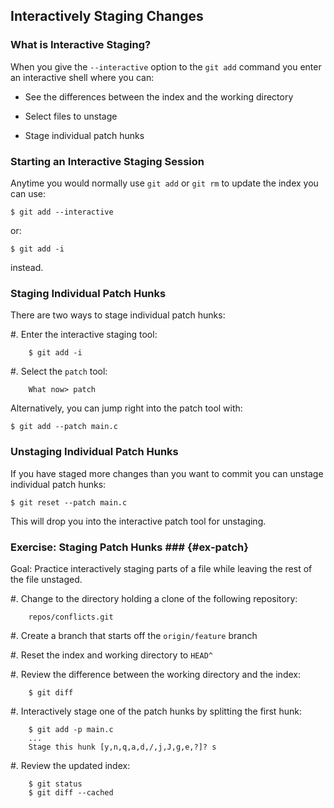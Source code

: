 Interactively Staging Changes
-----------------------------

### What is Interactive Staging? ###

When you give the `--interactive` option to the `git add` command you
enter an interactive shell where you can:

  * See the differences between the index and the working directory

  * Select files to unstage

  * Stage individual patch hunks

### Starting an Interactive Staging Session ###

Anytime you would normally use `git add` or `git rm` to update the
index you can use:

    $ git add --interactive

or:

    $ git add -i

instead.

### Staging Individual Patch Hunks ###

There are two ways to stage individual patch hunks:

  #. Enter the interactive staging tool:

        $ git add -i

  #. Select the `patch` tool:

        What now> patch

Alternatively, you can jump right into the patch tool with:

    $ git add --patch main.c

### Unstaging Individual Patch Hunks ###

If you have staged more changes than you want to commit you can
unstage individual patch hunks:

    $ git reset --patch main.c

This will drop you into the interactive patch tool for unstaging.

### Exercise: Staging Patch Hunks ### {#ex-patch}

<div class="notes">

Goal: Practice interactively staging parts of a file while leaving the
rest of the file unstaged.

</div>

  #. Change to the directory holding a clone of the following
     repository:

        repos/conflicts.git

  #. Create a branch that starts off the `origin/feature` branch

  #. Reset the index and working directory to `HEAD^`

  #. Review the difference between the working directory and the index:

        $ git diff

  #. Interactively stage one of the patch hunks by splitting the first
     hunk:

        $ git add -p main.c
        ...
        Stage this hunk [y,n,q,a,d,/,j,J,g,e,?]? s

  #. Review the updated index:

        $ git status
        $ git diff --cached
